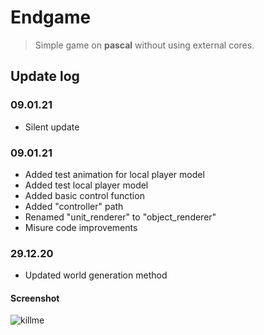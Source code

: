 # Endgame
> Simple game on **pascal** without using external cores.

## Update log

### 09.01.21
- Silent update

### 09.01.21
- Added test animation for local player model
- Added test local player model
- Added basic control function
- Added "controller" path 
- Renamed "unit_renderer" to "object_renderer"
- Misure code improvements

### 29.12.20
- Updated world generation method

#### Screenshot
![killme](https://media.discordapp.net/attachments/546238807838687242/797232131843424276/unknown.png?width=800&height=387)

